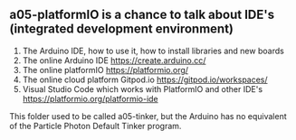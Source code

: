 ## a05-platformIO is a chance to talk about IDE's (integrated development environment)


1. The Arduino IDE, how to use it, how to install libraries and new boards
1. The online Arduino IDE https://create.arduino.cc/
1. The online platformIO  https://platformio.org/
1. The online cloud platform Gitpod.io  https://gitpod.io/workspaces/
1. Visual Studio Code which works with PlatformIO and other IDE's  https://platformio.org/platformio-ide  




This folder used to be called a05-tinker, but the Arduino has no equivalent of the Particle Photon Default Tinker program.


